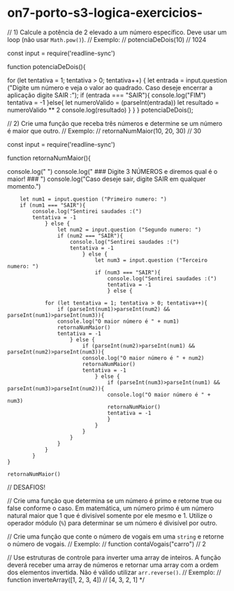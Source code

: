 # on7-porto-s3-logica-exercicios-

// 1) Calcule a potência de 2 elevado a um número específico. Deve usar um loop (não usar `Math.pow()`).
// Exemplo:
// potenciaDeDois(10) // 1024

const input = require('readline-sync')
 
function potenciaDeDois(){

  for (let tentativa = 1; tentativa > 0; tentativa++) {
        let entrada = input.question ("Digite um número  e veja o valor ao quadrado.  Caso deseje encerrar a aplicação digite SAIR :");
         if (entrada === "SAIR"){
                console.log("FIM")
                tentativa = -1
                    }else{
                    let numeroValido = (parseInt(entrada))
                    let resultado = numeroValido ** 2
                    console.log(resultado)
                        }
        }
    }
potenciaDeDois(); 

// 2) Crie uma função que receba três números e determine se um número é maior que outro.
// Exemplo:
// retornaNumMaior(10, 20, 30) // 30


const input = require('readline-sync')

function retornaNumMaior(){

   console.log(" ")
    console.log(" ### Digite 3 NÚMEROS e diremos qual é o maior! ### ")
    console.log("Caso deseje sair, digite SAIR em qualquer momento.")
        
        let num1 = input.question ("Primeiro numero: ")
        if (num1 === "SAIR"){
            console.log("Sentirei saudades :(")
            tentativa = -1
                } else {
                    let num2 = input.question ("Segundo numero: ")
                    if (num2 === "SAIR"){
                        console.log("Sentirei saudades :(")
                        tentativa = -1
                            } else {
                                let num3 = input.question ("Terceiro numero: ")
                                if (num3 === "SAIR"){
                                    console.log("Sentirei saudades :(")
                                    tentativa = -1
                                    } else {

                for (let tentativa = 1; tentativa > 0; tentativa++){
                    if (parseInt(num1)>parseInt(num2) && parseInt(num1)>parseInt(num3)){
                    console.log("O maior número é " + num1)
                    retornaNumMaior()
                    tentativa = -1
                        } else {
                            if (parseInt(num2)>parseInt(num1) && parseInt(num2)>parseInt(num3)){
                            console.log("O maior número é " + num2)
                            retornaNumMaior()
                            tentativa = -1
                                } else {
                                    if (parseInt(num3)>parseInt(num1) && parseInt(num3)>parseInt(num2)){
                                    console.log("O maior número é " + num3)
                                    retornaNumMaior()
                                    tentativa = -1
                                    }
                                }
                            }
                        }
                    }
                }
            }
    }

    retornaNumMaior()



// DESAFIOS!

// Crie uma função que determina se um número é primo e retorne true ou false conforme o caso. Em matemática, um número primo é um número natural maior que 1 que é divisível somente por ele mesmo e 1. Utilize o operador módulo (`%`) para determinar se um número é divisível por outro.

// Crie uma função que conte o número de vogais em uma `string` e retorne o número de vogais. 
// Exemplo:
// function contaVogais("carro") // 2 

// Use estruturas de controle para inverter uma array de inteiros. A função deverá receber uma array de números e retornar uma array com a ordem dos elementos invertida. Não é válido utilizar `arr.reverse()`.
// Exemplo:
// function inverteArray([1, 2, 3, 4]) // [4, 3, 2, 1] */ 
